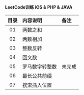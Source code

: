 **LeetCode训练 iOS & PHP & JAVA**

| 目录 | 内容说明  |  备注  |
| :----:  | :---- |:---- |
| 01  | 两数之和 |  |
| 02  | 两数相加 |  |
| 03  | 整数反转 |  |
| 04  | 回文数 |  |
| 05 | 罗马数字转整数 | 未完成 |
| 06 | 最长公共前缀 | |
| 07 | 搜索插入位置 | |
